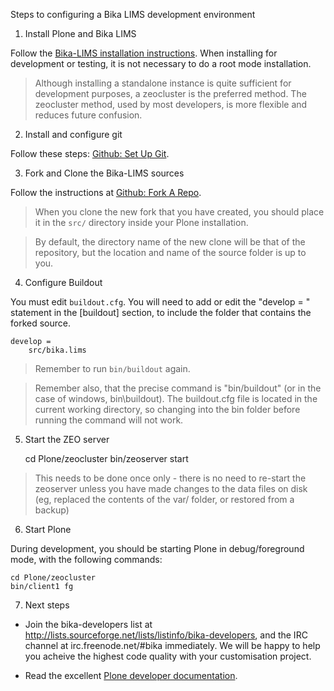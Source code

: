 Steps to configuring a Bika LIMS development environment

1) Install Plone and Bika LIMS

Follow the [Bika-LIMS installation instructions](https://github.com/bikalabs/bika.lims/wiki/Bika-LIMS-Installation).  When installing for development or testing, it is not necessary to do a root mode installation.

> Although installing a standalone instance is quite sufficient for development purposes, a zeocluster is the preferred method.  The zeocluster method, used by most developers, is more flexible and reduces future confusion.

2) Install and configure git

Follow these steps: [Github: Set Up Git](https://help.github.com/articles/set-up-git).

3) Fork and Clone the Bika-LIMS sources

Follow the instructions at [Github: Fork A Repo](https://help.github.com/articles/fork-a-repo).

> When you clone the new fork that you have created, you should place it in the `src/` directory inside your Plone installation. 

> By default, the directory name of the new clone will be that of the repository, but the location and name of the source folder is up to you.

4) Configure Buildout

You must edit `buildout.cfg`.  You will need to add or edit the "develop = " statement in the [buildout] section, to include the folder that contains the forked source.

    develop =
        src/bika.lims

> Remember to run `bin/buildout` again.

> Remember also, that the precise command is "bin/buildout" (or in the case of windows, bin\buildout).  The buildout.cfg file is located in the current working directory, so changing into the bin folder before running the command will not work.

5) Start the ZEO server

    cd Plone/zeocluster
    bin/zeoserver start

> This needs to be done once only - there is no need to re-start the zeoserver unless you have made changes to the data files on disk (eg, replaced the contents of the var/ folder, or restored from a backup)

6) Start Plone

During development, you should be starting Plone in debug/foreground mode, with the following commands:

    cd Plone/zeocluster
    bin/client1 fg

7) Next steps

- Join the bika-developers list at http://lists.sourceforge.net/lists/listinfo/bika-developers, and the IRC channel at irc.freenode.net/#bika immediately. We will be happy to help you acheive the highest code quality with your customisation project.

- Read the excellent [Plone developer documentation](http://docs.plone.org/develop/index.html).
